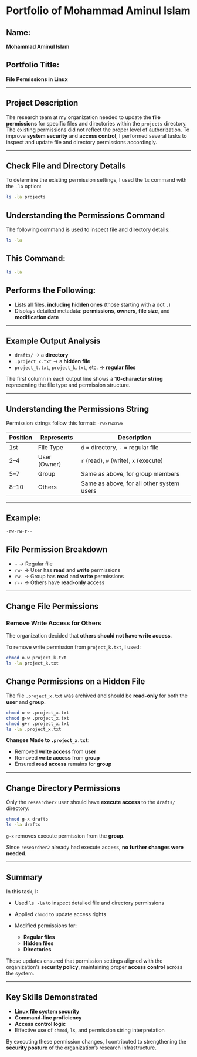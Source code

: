 # Portfolio of Mohammad Aminul Islam

## Name:
**Mohammad Aminul Islam**

## Portfolio Title:
**File Permissions in Linux**

---

## Project Description

The research team at my organization needed to update the **file permissions** for specific files and directories within the `projects` directory. The existing permissions did not reflect the proper level of authorization. To improve **system security** and **access control**, I performed several tasks to inspect and update file and directory permissions accordingly.

---

## Check File and Directory Details

To determine the existing permission settings, I used the `ls` command with the `-la` option:

```bash
ls -la projects
```

## Understanding the Permissions Command

The following command is used to inspect file and directory details:

```bash
ls -la
```

## This Command:

```bash
ls -la
```

## Performs the Following:

- Lists all files, **including hidden ones** (those starting with a dot `.`)
- Displays detailed metadata: **permissions**, **owners**, **file size**, and **modification date**

---

## Example Output Analysis

- `drafts/` → a **directory**  
- `.project_x.txt` → a **hidden file**  
- `project_t.txt`, `project_k.txt`, etc. → **regular files**

The first column in each output line shows a **10-character string** representing the file type and permission structure.

---

## Understanding the Permissions String

Permission strings follow this format: `-rwxrwxrwx`

| Position | Represents     | Description                                      |
|----------|----------------|--------------------------------------------------|
| 1st      | File Type      | `d` = directory, `-` = regular file              |
| 2–4      | User (Owner)   | `r` (read), `w` (write), `x` (execute)           |
| 5–7      | Group          | Same as above, for group members                 |
| 8–10     | Others         | Same as above, for all other system users        |

---

## Example:

```bash
-rw-rw-r--
```

## File Permission Breakdown

- `-` → Regular file  
- `rw-` → User has **read** and **write** permissions  
- `rw-` → Group has **read** and **write** permissions  
- `r--` → Others have **read-only** access  

---

## Change File Permissions

### Remove Write Access for Others

The organization decided that **others should not have write access**.

To remove write permission from `project_k.txt`, I used:

```bash
chmod o-w project_k.txt
ls -la project_k.txt
```

## Change Permissions on a Hidden File

The file `.project_x.txt` was archived and should be **read-only** for both the **user** and **group**.

```bash
chmod u-w .project_x.txt
chmod g-w .project_x.txt
chmod g+r .project_x.txt
ls -la .project_x.txt
```

**Changes Made to `.project_x.txt`**:

- Removed **write access** from **user**
- Removed **write access** from **group**
- Ensured **read access** remains for **group**

---

## Change Directory Permissions

Only the `researcher2` user should have **execute access** to the `drafts/` directory:

```bash
chmod g-x drafts
ls -la drafts
```

`g-x` removes execute permission from the **group**.

Since `researcher2` already had execute access, **no further changes were needed**.

---

## Summary

In this task, I:

- Used `ls -la` to inspect detailed file and directory permissions  
- Applied `chmod` to update access rights  
- Modified permissions for:

  - **Regular files**
  - **Hidden files**
  - **Directories**

These updates ensured that permission settings aligned with the organization’s **security policy**, maintaining proper **access control** across the system.

---

## Key Skills Demonstrated

- **Linux file system security**
- **Command-line proficiency**
- **Access control logic**
- Effective use of `chmod`, `ls`, and permission string interpretation

By executing these permission changes, I contributed to strengthening the **security posture** of the organization’s research infrastructure.
